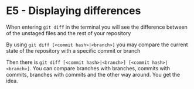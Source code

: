 # E5 - Displaying differences

When entering `git diff` in the terminal you will see the difference between of the unstaged files and the rest of your repository

By using `git diff [<commit hash>|<branch>]` you may compare the current state of the repository with a specific commit or branch

Then there is `git diff [<commit hash>|<branch>] [<commit hash>|<branch>]`. You can compare branches with branches, commits with commits, branches with commits and the other way around. You get the idea.